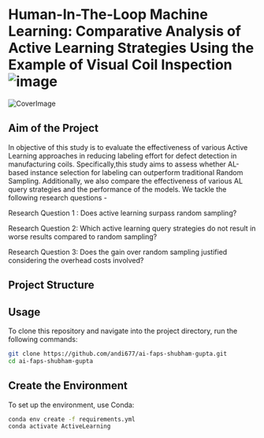 # Human-In-The-Loop Machine Learning: Comparative Analysis of Active Learning Strategies Using the Example of Visual Coil Inspection![image](https://github.com/user-attachments/assets/fcde7f5e-cc2f-49b8-8b3c-8040a429d423)
![CoverImage](https://github.com/user-attachments/assets/155ce355-9e7f-4b64-9724-3b994be21dd6)
## Aim of the Project
In objective of this study is to evaluate the effectiveness of various Active Learning approaches in reducing labeling effort for defect detection in manufacturing coils. Specifically,this study aims to assess whether AL-based instance selection for labeling can outperform traditional Random Sampling. Additionally, we also compare the effectiveness of various AL query strategies and the performance of the models. We tackle the following research questions -

Research Question 1 : Does active learning surpass random sampling?

Research Question 2: Which active learning query strategies do not result in worse results compared to random sampling?

Research Question 3: Does the gain over random sampling justified considering the overhead costs involved?

## Project Structure

## Usage

To clone this repository and navigate into the project directory, run the following commands:

```bash
git clone https://github.com/andi677/ai-faps-shubham-gupta.git
cd ai-faps-shubham-gupta
```

## Create the Environment

To set up the environment, use Conda:

```bash
conda env create -f requirements.yml
conda activate ActiveLearning
```

